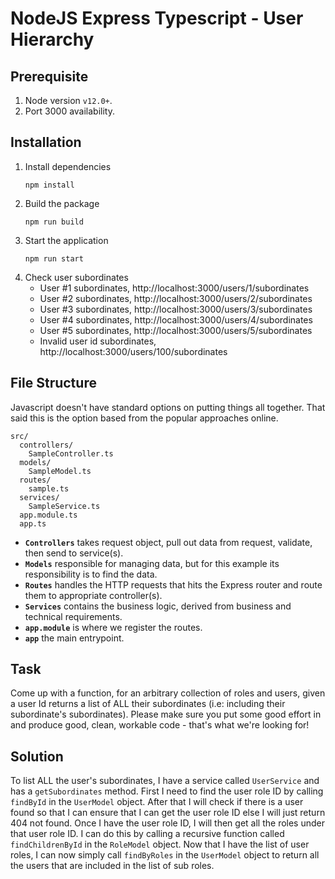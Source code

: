# NodeJS Express Typescript - User Hierarchy

## Prerequisite
1. Node version `v12.0+`.
2. Port 3000 availability.

## Installation
1. Install dependencies
    ```console
    npm install
    ```
2. Build the package
    ```console
    npm run build
    ```
3. Start the application
    ```console
    npm run start
    ```
4. Check user subordinates
    - User #1 subordinates, http://localhost:3000/users/1/subordinates
    - User #2 subordinates, http://localhost:3000/users/2/subordinates
    - User #3 subordinates, http://localhost:3000/users/3/subordinates
    - User #4 subordinates, http://localhost:3000/users/4/subordinates
    - User #5 subordinates, http://localhost:3000/users/5/subordinates
    - Invalid user id subordinates, http://localhost:3000/users/100/subordinates

## File Structure
Javascript doesn't have standard options on putting things all together. That said this is the option based from the popular approaches online.
```
src/
  controllers/
    SampleController.ts
  models/
    SampleModel.ts
  routes/
    sample.ts
  services/
    SampleService.ts
  app.module.ts
  app.ts
```
- **`Controllers`** takes request object, pull out data from request, validate, then send to service(s).
- **`Models`** responsible for managing data, but for this example its responsibility is to find the data.
- **`Routes`** handles the HTTP requests that hits the Express router and route them to appropriate controller(s).
- **`Services`** contains the business logic, derived from business and technical requirements.
- **`app.module`** is where we register the routes.
- **`app`** the main entrypoint.

## Task
Come up with a function, for an arbitrary collection of roles and users, given a user Id returns a list of ALL their subordinates (i.e: including their subordinate's subordinates). Please make sure you put some good effort in and produce good, clean, workable code - that's what we're looking for!

## Solution
To list ALL the user's subordinates, I have a service called `UserService` and has a `getSubordinates` method. First I need to find the user role ID by calling `findById` in the `UserModel` object. After that I will check if there is a user found so that I can ensure that I can get the user role ID else I will just return 404 not found. Once I have the user role ID, I will then get all the roles under that user role ID. I can do this by calling a recursive function called `findChildrenById` in the `RoleModel` object. Now that I have the list of user roles, I can now simply call `findByRoles` in the `UserModel` object to return all the users that are included in the list of sub roles.
